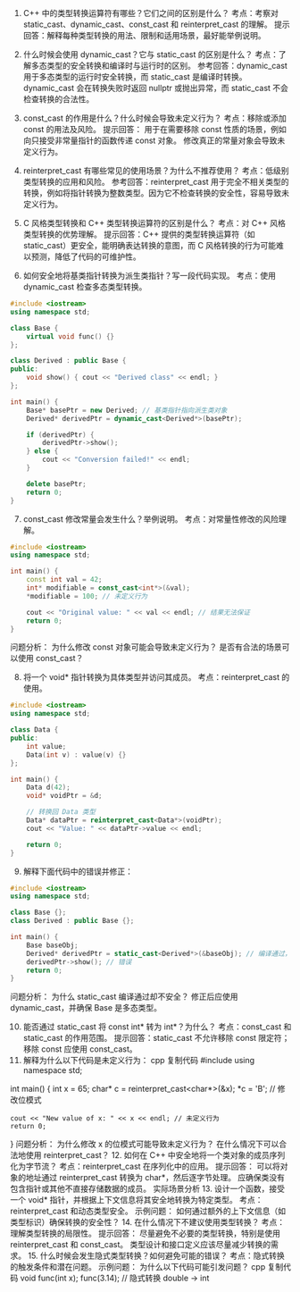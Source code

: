 1. C++ 中的类型转换运算符有哪些？它们之间的区别是什么？
  考点：考察对 static_cast、dynamic_cast、const_cast 和 reinterpret_cast 的理解。
  提示回答：解释每种类型转换的用法、限制和适用场景，最好能举例说明。


2. 什么时候会使用 dynamic_cast？它与 static_cast 的区别是什么？
  考点：了解多态类型的安全转换和编译时与运行时的区别。
  参考回答：dynamic_cast 用于多态类型的运行时安全转换，而 static_cast 是编译时转换。dynamic_cast 会在转换失败时返回 nullptr 或抛出异常，而 static_cast 不会检查转换的合法性。

3. const_cast 的作用是什么？什么时候会导致未定义行为？
  考点：移除或添加 const 的用法及风险。
  提示回答：
  用于在需要移除 const 性质的场景，例如向只接受非常量指针的函数传递 const 对象。
  修改真正的常量对象会导致未定义行为。

4. reinterpret_cast 有哪些常见的使用场景？为什么不推荐使用？
  考点：低级别类型转换的应用和风险。
  参考回答：reinterpret_cast 用于完全不相关类型的转换，例如将指针转换为整数类型。因为它不检查转换的安全性，容易导致未定义行为。

5. C 风格类型转换和 C++ 类型转换运算符的区别是什么？
  考点：对 C++ 风格类型转换的优势理解。
  提示回答：C++ 提供的类型转换运算符（如 static_cast）更安全，能明确表达转换的意图，而 C 风格转换的行为可能难以预测，降低了代码的可维护性。

6. 如何安全地将基类指针转换为派生类指针？写一段代码实现。
  考点：使用 dynamic_cast 检查多态类型转换。
```cpp
#include <iostream>
using namespace std;

class Base {
    virtual void func() {}
};

class Derived : public Base {
public:
    void show() { cout << "Derived class" << endl; }
};

int main() {
    Base* basePtr = new Derived; // 基类指针指向派生类对象
    Derived* derivedPtr = dynamic_cast<Derived*>(basePtr);

    if (derivedPtr) {
        derivedPtr->show();
    } else {
        cout << "Conversion failed!" << endl;
    }

    delete basePtr;
    return 0;
}
```

7. const_cast 修改常量会发生什么？举例说明。
考点：对常量性修改的风险理解。
```cpp
#include <iostream>
using namespace std;

int main() {
    const int val = 42;
    int* modifiable = const_cast<int*>(&val);
    *modifiable = 100; // 未定义行为

    cout << "Original value: " << val << endl; // 结果无法保证
    return 0;
}
```
问题分析：
  为什么修改 const 对象可能会导致未定义行为？
  是否有合法的场景可以使用 const_cast？
  
8. 将一个 void* 指针转换为具体类型并访问其成员。
  考点：reinterpret_cast 的使用。
```cpp
#include <iostream>
using namespace std;

class Data {
public:
    int value;
    Data(int v) : value(v) {}
};

int main() {
    Data d(42);
    void* voidPtr = &d;

    // 转换回 Data 类型
    Data* dataPtr = reinterpret_cast<Data*>(voidPtr);
    cout << "Value: " << dataPtr->value << endl;

    return 0;
}
```

9. 解释下面代码中的错误并修正：
```cpp
#include <iostream>
using namespace std;

class Base {};
class Derived : public Base {};

int main() {
    Base baseObj;
    Derived* derivedPtr = static_cast<Derived*>(&baseObj); // 编译通过，但危险
    derivedPtr->show(); // 错误
    return 0;
}
```
问题分析：
  为什么 static_cast 编译通过却不安全？
  修正后应使用 dynamic_cast，并确保 Base 是多态类型。

10. 能否通过 static_cast 将 const int* 转为 int*？为什么？
考点：const_cast 和 static_cast 的作用范围。
提示回答：static_cast 不允许移除 const 限定符；移除 const 应使用 const_cast。
11. 解释为什么以下代码是未定义行为：
cpp
复制代码
#include <iostream>
using namespace std;

int main() {
    int x = 65;
    char* c = reinterpret_cast<char*>(&x);
    *c = 'B'; // 修改位模式

    cout << "New value of x: " << x << endl; // 未定义行为
    return 0;
}
问题分析：
为什么修改 x 的位模式可能导致未定义行为？
在什么情况下可以合法地使用 reinterpret_cast？
12. 如何在 C++ 中安全地将一个类对象的成员序列化为字节流？
考点：reinterpret_cast 在序列化中的应用。
提示回答：
可以将对象的地址通过 reinterpret_cast 转换为 char*，然后逐字节处理。
应确保类没有包含指针或其他不直接存储数据的成员。
实际场景分析
13. 设计一个函数，接受一个 void* 指针，并根据上下文信息将其安全地转换为特定类型。
考点：reinterpret_cast 和动态类型安全。
示例问题：
如何通过额外的上下文信息（如类型标识）确保转换的安全性？
14. 在什么情况下不建议使用类型转换？
考点：理解类型转换的局限性。
提示回答：
尽量避免不必要的类型转换，特别是使用 reinterpret_cast 和 const_cast。
类型设计和接口定义应该尽量减少转换的需求。
15. 什么时候会发生隐式类型转换？如何避免可能的错误？
考点：隐式转换的触发条件和潜在问题。
示例问题：
为什么以下代码可能引发问题？
cpp
复制代码
void func(int x);
func(3.14); // 隐式转换 double -> int

